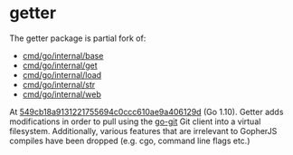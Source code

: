 # getter

The getter package is partial fork of: 

* [cmd/go/internal/base](https://github.com/golang/go/tree/549cb18a9131221755694c0ccc610ae9a406129d/src/cmd/go/internal/base)
* [cmd/go/internal/get](https://github.com/golang/go/tree/549cb18a9131221755694c0ccc610ae9a406129d/src/cmd/go/internal/get)
* [cmd/go/internal/load](https://github.com/golang/go/tree/549cb18a9131221755694c0ccc610ae9a406129d/src/cmd/go/internal/load)
* [cmd/go/internal/str](https://github.com/golang/go/tree/549cb18a9131221755694c0ccc610ae9a406129d/src/cmd/go/internal/str)
* [cmd/go/internal/web](https://github.com/golang/go/tree/549cb18a9131221755694c0ccc610ae9a406129d/src/cmd/go/internal/web)

At [549cb18a9131221755694c0ccc610ae9a406129d](https://github.com/golang/go/commit/549cb18a9131221755694c0ccc610ae9a406129d) 
(Go 1.10). Getter adds modifications in order to pull using the [go-git](https://github.com/src-d/go-git) 
Git client into a virtual filesystem. Additionally, various features that are irrelevant to GopherJS 
compiles have been dropped (e.g. cgo, command line flags etc.)